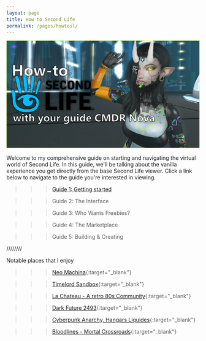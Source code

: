 ```yaml
---
layout: page
title: How to Second Life
permalink: /pages/howtosl/
---
```

![the main banner for HowtoSL, featuring my Second Life avatar.](/img/howtosl/banners/main.png)

Welcome to my comprehensive guide on starting and navigating the virtual world of Second Life. In this guide, we'll be talking about the vanilla experience you get directly from the base Second Life viewer. Click a link below to navigate to the guide you're interested in viewing.

> > > [Guide 1: Getting started](/guides/guide1)

> > > Guide 2: The Interface

> > > Guide 3: Who Wants Freebies?

> > > Guide 4: The Marketplace

> > > Guide 5: Building & Creating

////////

Notable places that I enjoy

> > > [Neo Machina](http://maps.secondlife.com/secondlife/Neo%20Machina/87/116/23){:target="_blank"}

> > > [Timelord Sandbox](https://maps.secondlife.com/secondlife/Mount%20Olympus/131/128/22){:target="_blank"}

> > > [La Chateau - A retro 80s Community](http://maps.secondlife.com/secondlife/Le%20Chateau/13/80/32){:target="_blank"}

> > > [Dark Future 2493](https://maps.secondlife.com/secondlife/Esperia/239/164/4086){:target="_blank"}

> > > [Cyberpunk Anarchy, Hangars Liquides](https://maps.secondlife.com/secondlife/Hangars%20Liquides/135/139/77){:target="_blank"}

> > > [Bloodlines - Mortal Crossroads](https://maps.secondlife.com/secondlife/Bloodlines%20Midland/125/128/241){:target="_blank"} 